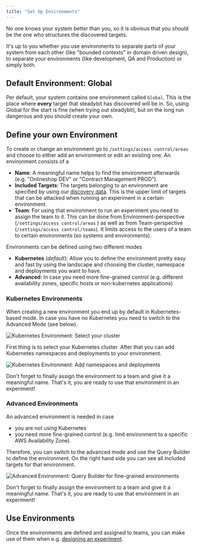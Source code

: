```yaml
---
title: "Set Up Environments"
---
```


No one knows your system better than you, so it is obvious that you should be the one who structures the discovered targets.

It's up to you whether you use environments to separate parts of your system from each other (like "bounded contexts" in domain driven design), to separate your environments (like development, QA and Production) or simply both.

## Default Environment: Global

Per default, your system contains one environment called `Global`.
This is the place where **every** target that steadybit has discovered will be in.
So, using Global for the start is fine (when trying out steadybit), but on the long run dangerous and you should create your own.

## Define your own Environment

To create or change an environment go to `/settings/access control/areas` and choose to either add an environment or edit an existing one.
An environment consists of a

- **Name**: A meaningful name helps to find the environment afterwards (e.g. "Onlineshop DEV" or "Contract Management PROD").
- **Included Targets**: The targets belonging to an environment are specified by using our [discovery data](../learn/30-discovery). This is the upper limit of targets that can be attacked when running an experiment in a certain environment.
- **Team**: For using that environment to run an experiment you need to assign the team to it.
  This can be done from Environment-perspective (`/settings/access control/areas` ) as well as from Team-perspective (`/settings/access control/teams`).
  It limits access to the users of a team to certain environments (so systems and environments).

Environments can be defined using two different modes

- **Kubernetes** (_default_): Allow you to define the environment pretty easy and fast by using the landscape and choosing the cluster, namespace and deployments you want to have.
- **Advanced**: In case you need more fine-grained control (e.g. different availability zones, specific hosts or non-kubernetes applications)

### Kubernetes Environments

When creating a new environment you end up by default in Kubernetes-based mode. In case you have no Kubernetes you need to switch to the Advanced Mode (see below).

![Kubernetes Environment: Select your cluster](img-areas/k8s-area-add-cluster.png)

First thing is to select your Kubernetes cluster.
After that you can add Kubernetes namespaces and deployments to your environment.

![Kubernetes Environment: Add namespaces and deployments](img-areas/k8s-area-add.png)

Don't forget to finally assign the environment to a team and give it a meaningful name.
That's it, you are ready to use that environment in an experiment!

### Advanced Environments

An advanced environment is needed in case

- you are not using Kubernetes
- you need more fine-grained control (e.g. limit environment to a specific AWS Availability Zone).

Therefore, you can switch to the advanced mode and use the Query Builder to define the environment.
On the right hand side you can see all included targets for that environment.

![Advanced Environment: Query Builder for fine-grained environments](img-areas/advanced-area-add.png)

Don't forget to finally assign the environment to a team and give it a meaningful name.
That's it, you are ready to use that environment in an experiment!

## Use Environments

Once the environments are defined and assigned to teams, you can make use of them when e.g. [designing an experiment](../use/10-experiments/10-design).
